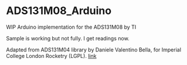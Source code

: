# ADS131M08_Arduino
WIP Arduino implementation for the ADS131M08 by TI

Sample is working but not fully. I get readings now.

Adapted from ADS131M04 library by Daniele Valentino Bella, for Imperial College London Rocketry (LGPL). [link](https://github.com/icl-rocketry/ADS131M04-Lib)
